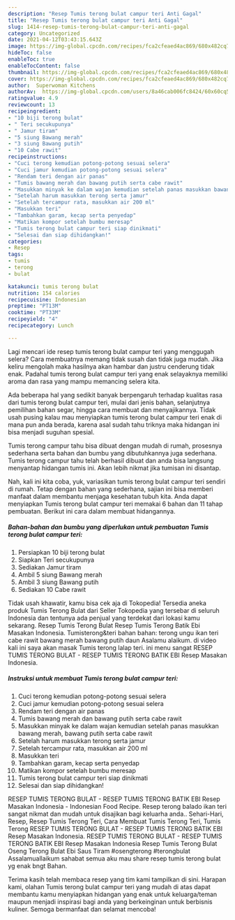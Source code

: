 ```yaml
---
description: "Resep Tumis terong bulat campur teri Anti Gagal"
title: "Resep Tumis terong bulat campur teri Anti Gagal"
slug: 1414-resep-tumis-terong-bulat-campur-teri-anti-gagal
category: Uncategorized
date: 2021-04-12T03:43:15.643Z
image: https://img-global.cpcdn.com/recipes/fca2cfeaed4ac869/680x482cq70/tumis-terong-bulat-campur-teri-foto-resep-utama.jpg
hideToc: false
enableToc: true
enableTocContent: false
thumbnail: https://img-global.cpcdn.com/recipes/fca2cfeaed4ac869/680x482cq70/tumis-terong-bulat-campur-teri-foto-resep-utama.jpg
cover: https://img-global.cpcdn.com/recipes/fca2cfeaed4ac869/680x482cq70/tumis-terong-bulat-campur-teri-foto-resep-utama.jpg
author:  Superwoman Kitchens
authorAv:  https://img-global.cpcdn.com/users/8a46cab006fc8424/60x60cq50/avatar.jpg
ratingvalue: 4.9
reviewcount: 13
recipeingredient:
- "10 biji terong bulat"
- " Teri secukupunya"
- " Jamur tiram"
- "5 siung Bawang merah"
- "3 siung Bawang putih"
- "10 Cabe rawit"
recipeinstructions:
- "Cuci terong kemudian potong-potong sesuai selera"
- "Cuci jamur kemudian potong-potong sesuai selera"
- "Rendam teri dengan air panas"
- "Tumis bawang merah dan bawang putih serta cabe rawit"
- "Masukkan minyak ke dalam wajan kemudian setelah panas masukkan bawang merah, bawang putih serta cabe rawit"
- "Setelah harum masukkan terong serta jamur"
- "Setelah tercampur rata, masukkan air 200 ml"
- "Masukkan teri"
- "Tambahkan garam, kecap serta penyedap"
- "Matikan kompor setelah bumbu meresap"
- "Tumis terong bulat campur teri siap dinikmati"
- "Selesai dan siap dihidangkan!"
categories:
- Resep
tags:
- tumis
- terong
- bulat

katakunci: tumis terong bulat 
nutrition: 154 calories
recipecuisine: Indonesian
preptime: "PT13M"
cooktime: "PT33M"
recipeyield: "4"
recipecategory: Lunch

---
```



Lagi mencari ide resep tumis terong bulat campur teri yang menggugah selera? Cara membuatnya memang tidak susah dan tidak juga mudah. Jika keliru mengolah maka hasilnya akan hambar dan justru cenderung tidak enak. Padahal tumis terong bulat campur teri yang enak selayaknya memiliki aroma dan rasa yang mampu memancing selera kita.


Ada beberapa hal yang sedikit banyak berpengaruh terhadap kualitas rasa dari tumis terong bulat campur teri, mulai dari jenis bahan, selanjutnya pemilihan bahan segar, hingga cara membuat dan menyajikannya. Tidak usah pusing kalau mau menyiapkan tumis terong bulat campur teri enak di mana pun anda berada, karena asal sudah tahu triknya maka hidangan ini bisa menjadi suguhan spesial.

Tumis terong campur tahu bisa dibuat dengan mudah di rumah, prosesnya sederhana serta bahan dan bumbu yang dibutuhkannya juga sederhana. Tumis terong campur tahu telah berhasil dibuat dan anda bisa langsung menyantap hidangan tumis ini. Akan lebih nikmat jika tumisan ini disantap.


Nah, kali ini kita coba, yuk, variasikan tumis terong bulat campur teri sendiri di rumah. Tetap dengan bahan yang sederhana, sajian ini bisa memberi manfaat dalam membantu menjaga kesehatan tubuh kita. Anda dapat menyiapkan Tumis terong bulat campur teri memakai 6 bahan dan 11 tahap pembuatan. Berikut ini cara dalam membuat hidangannya.

<!--inarticleads1-->

##### Bahan-bahan dan bumbu yang diperlukan untuk pembuatan Tumis terong bulat campur teri:

1. Persiapkan 10 biji terong bulat
1. Siapkan  Teri secukupunya
1. Sediakan  Jamur tiram
1. Ambil 5 siung Bawang merah
1. Ambil 3 siung Bawang putih
1. Sediakan 10 Cabe rawit


Tidak usah khawatir, kamu bisa cek aja di Tokopedia! Tersedia aneka produk Tumis Terong Bulat dari Seller Tokopedia yang tersebar di seluruh Indonesia dan tentunya ada penjual yang terdekat dari lokasi kamu sekarang. Resep Tumis Terong Bulat Resep Tumis Terong Batik Ebi Masakan Indonesia. Tumisterong&amp;teri bahan bahan: terong ungu ikan teri cabe rawit bawang merah bawang putih daun Asalamu alaikum. di video kali ini saya akan masak Tumis terong lalap teri. ini menu sangat RESEP TUMIS TERONG BULAT - RESEP TUMIS TERONG BATIK EBI Resep Masakan Indonesia. 

<!--inarticleads2-->

##### Instruksi untuk membuat Tumis terong bulat campur teri:

1. Cuci terong kemudian potong-potong sesuai selera
1. Cuci jamur kemudian potong-potong sesuai selera
1. Rendam teri dengan air panas
1. Tumis bawang merah dan bawang putih serta cabe rawit
1. Masukkan minyak ke dalam wajan kemudian setelah panas masukkan bawang merah, bawang putih serta cabe rawit
1. Setelah harum masukkan terong serta jamur
1. Setelah tercampur rata, masukkan air 200 ml
1. Masukkan teri
1. Tambahkan garam, kecap serta penyedap
1. Matikan kompor setelah bumbu meresap
1. Tumis terong bulat campur teri siap dinikmati
1. Selesai dan siap dihidangkan!

RESEP TUMIS TERONG BULAT - RESEP TUMIS TERONG BATIK EBI Resep Masakan Indonesia - Indonesian Food Recipe. Resep terong balado ikan teri sangat nikmat dan mudah untuk disajikan bagi keluarha anda.. Sehari-Hari, Resep, Resep Tumis Terong Teri, Cara Membuat Tumis Terong Teri, Tumis Terong RESEP TUMIS TERONG BULAT - RESEP TUMIS TERONG BATIK EBI Resep Masakan Indonesia. RESEP TUMIS TERONG BULAT - RESEP TUMIS TERONG BATIK EBI Resep Masakan Indonesia Resep Tumis Terong Bulat Oseng Terong Bulat Ebi Saus Tiram #osengterong #terongbulat Assalamuallaikum sahabat semua aku mau share resep tumis terong bulat yg enak bngt Bahan. 

Terima kasih telah membaca resep yang tim kami tampilkan di sini. Harapan kami, olahan Tumis terong bulat campur teri yang mudah di atas dapat membantu kamu menyiapkan hidangan yang enak untuk keluarga/teman maupun menjadi inspirasi bagi anda yang berkeinginan untuk berbisnis kuliner. Semoga bermanfaat dan selamat mencoba!
